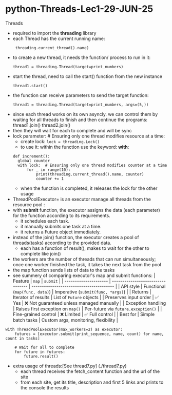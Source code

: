 # python-Threads-Lec1-29-JUN-25

Threads

* required to import the **threading** library
* each Thread has the current running name:
    ```
     threading.current_thread().name)
    ```
* to create a new thread, it needs the function/ process to run in it:
    ```
    thread1 = threading.Thread(target=print_numbers)
    ```
* start the thread, need to call the start() function from the new instance
    ```
    thread1.start()
    ```
* the function can receive parameters to send the target function:
    ```
  thread1 = threading.Thread(target=print_numbers, args=(5,))  
  ```
* since each thread works on its own asyncly.
we can control them by waiting for all threads to finish and then continue the programs:
thread1.join()
thread2.join()
* then they will wait for each to complete and will be sync
* lock parameter: # Ensuring only one thread modifies resource at a time:
  *  create lock: ```lock = threading.Lock()```
  * to use it: within the function use the keyword: **with**:
  ```
  def increment():
    global counter
    with lock:  # Ensuring only one thread modifies counter at a time
        for _ in range(10):
            print(threading.current_thread().name, counter)
            counter += 1
  ``` 
  * when the function is completed, it releases the lock for the other usage
* ThreadPoolExecutor= is an executor manage all threads from the resource pool :
* with **submit** function, the executor assigns the data (each parameter) for the function according to its requirements.
  * it schedules each task.
  * it manually submits one task at a time.
  * it returns a Future object immediately.
* instead of the join() function, the executor creates a pool of threads(tasks) according to the provided data.
  * each has a function of result(), makes to wait for the other to complete like join()
* the workers are the number of threads that can run simultaneously; 
once one worker finished the task, it takes the next task from the pool
* the map function sends lists of data to the tasks
* see summery of comparing executor's map and submit functions:
| Feature               | `map`                             | `submit`                                 |
| --------------------- | --------------------------------- | ---------------------------------------- |
| API style             | Functional (`map(func, data)`)    | Imperative (`submit(func, *args)`)       |
| Returns               | Iterator of results               | List of `Future` objects                 |
| Preserves input order | ✅ Yes                             | ❌ Not guaranteed unless managed manually |
| Exception handling    | Raises first exception on `map()` | Per-future via `future.exception()`      |
| Fine-grained control  | ❌ Limited                         | ✅ Full control                           |
| Best for              | Simple batch tasks                | Custom args, monitoring, flexibility     |

```
with ThreadPoolExecutor(max_workers=2) as executor:
    futures = [executor.submit(print_sequence, name, count) for name, count in tasks]

    # Wait for all to complete
    for future in futures:
        future.result()
```
* extra usage of threads:[See thread7.py] (./thread7.py) 
  * each thread receives the fetch_content function and the url of the site
  * from each site, get its title, description and first 5 links and prints to the console the results
